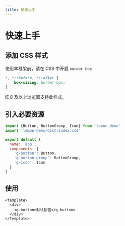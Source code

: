 ```yaml
---
title: 快速上手
---
```


# 快速上手

## 添加 CSS 样式

使用本框架前，请在 CSS 中开启 `border-box`

```css
*, *::before, *::after { 
    box-sizing: border-box;
}
```

IE 8 及以上浏览器支持此样式。

## 引入必要资源

```js
import {Button, ButtonGroup, Icon} from 'lemon-demo'
import 'lemon-demo/dist/index.css'

export default {
  name: 'app',
  components: {
    'g-button': Button,
    'g-button-group': ButtonGroup,
    'g-icon': Icon
  }
}
```

## 使用

```vue
<template>
  <div>
    <g-button>默认按钮</g-button>
  </div>
</template>
```